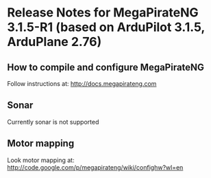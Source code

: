 # Release Notes for MegaPirateNG 3.1.5-R1 (based on ArduPilot 3.1.5, ArduPlane 2.76)

## How to compile and configure MegaPirateNG
Follow instructions at: http://docs.megapirateng.com


## Sonar
Currently sonar is not supported

## Motor mapping
Look motor mapping at: http://code.google.com/p/megapirateng/wiki/confighw?wl=en